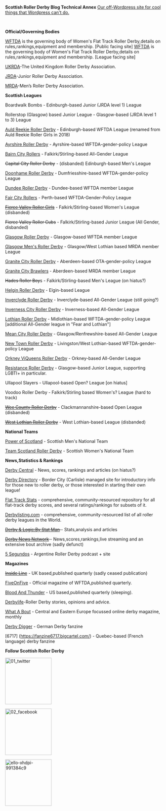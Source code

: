 **Scottish Roller Derby Blog Technical Annex**
[Our off-Wordpress site for cool things that Wordpress can't do.](https://aoanla.pythonanywhere.com/index.html)

 

**Official/Governing Bodies**

[WFTDA](https://wftda.com/) is the governing body of Women's Flat Track Roller Derby,details on rules,rankings,equipment and membership. [Public facing site]
[WFTDA](https://wftda.org/) is the governing body of Women's Flat Track Roller Derby,details on rules,rankings,equipment and membership. [League facing site]

[UKRDA](http://ukrda.org.uk/)-The United Kingdom Roller Derby Association.

[JRDA](http://www.juniorrollerderby.org/)-Junior Roller Derby Association.

[MRDA](http://www.mensrollerderbyassociation.com/)-Men’s Roller Derby Association.

**Scottish Leagues**


Boardwalk Bombs  - Edinburgh-based Junior (JRDA level 1) League

Rollerstop (Glasgow) based Junior League - Glasgow-based (JRDA level 1 to 3) League

[Auld Reekie Roller Derby](http://auldreekierollerderby.com/) - Edinburgh-based WFTDA League (renamed from Auld Reekie Roller Girls in 2018)

[Ayrshire Roller Derby](https://www.facebook.com/Ayrshire-Roller-Derby-Official-618921518215712/) - Ayrshire-based WFTDA-gender-policy League

[Bairn City Rollers](https://www.facebook.com/BairnCityRollers/) - Falkirk/Stirling-based All-Gender League

<del>Capital City Roller Derby</del> - (disbanded) Edinburgh-based Men's League

[Doonhame Roller Derby](https://www.facebook.com/DoonhameDerbyDolls/) - Dumfriesshire-based WFTDA-gender-policy League

[Dundee Roller Derby](http://dundeerollergirls.wix.com/thedrg) - Dundee-based WFTDA member League

[Fair City Rollers](https://www.facebook.com/FairCityRollers/) - Perth-based WFTDA-Gender-Policy League

[<del>Fierce Valley Roller Girls</del>](http://www.fvrg.co.uk/) - Falkirk/Stirling-based Women's League (disbanded)

<del>Fierce Valley Roller Cubs</del> - Falkirk/Stirling-based Junior League (All Gender, disbanded)

[Glasgow Roller Derby](http://glasgowrollerderby.com) - Glasgow-based WFTDA member League

[Glasgow Men's Roller Derby](https://www.facebook.com/pg/GlasgowMensRollerDerby/) - Glasgow/West Lothian based MRDA member League

[Granite City Roller Derby](http://www.granitecityrollerderby.co.uk/) - Aberdeen-based OTA-gender-policy League

[Granite City Brawlers](https://www.facebook.com/granitecitybrawlers/) - Aberdeen-based MRDA member League

<del>Hades Roller Boy</del>s - Falkirk/Stirling-based Men's League (on hiatus?)

[Helgin Roller Derby](https://helginrollerderby.wordpress.com/) - Elgin-based League

[Inverclyde Roller Derby](https://www.facebook.com/InverclydeRollerDerby/) - Inverclyde-based All-Gender League (still going?)

[Inverness City Roller Derby](http://www.invernessrollerderby.com/) - Inverness-based All-Gender League

[Lothian Roller Derby](https://lothianrollerderby.co.uk/) - Midlothian-based WFTDA-gender-policy League [additional All-Gender league in "Fear and Lothian"]

[Mean City Roller Derby](http://www.meancityrollerderby.com/index.php) - Glasgow/Renfrewshire-based All-Gender League

[New Town Roller Derby](https://www.facebook.com/NewTownRollerDerby/) - Livingston/West Lothian-based WFTDA-gender-policy League

[Orkney ViQueens Roller Derby](https://www.facebook.com/OrkneyViqueens/) - Orkney-based All-Gender League

[Resistance Roller Derby](http://resistancerdg.tumblr.com/) - Glasgow-based Junior League, supporting LGBTI+ in particular.

Ullapool Slayers - Ullapool-based Open? League [on hiatus]

Voodoo Roller Derby - Falkirk/Stirling based Women's? League (hard to track)

<del>[Wee County Roller Derby](http://weecrd.wixsite.com/weecrd)</del> - Clackmannanshire-based Open League (disbanded)

[<del>West Lothian Roller Derby</del>](https://www.facebook.com/westlothianrollerderby/) - West Lothian-based League (disbanded)

**National Teams**

[Power of Scotland](https://www.facebook.com/PowerOfScotland/) - Scottish Men's National Team

[Team Scotland Roller Derby](http://teamscotlandrollerderby.com/) - Scottish Women's National Team

**News,Statistics &amp; Rankings**

[Derby Central](http://www.derbycentral.net/) - News, scores, rankings and articles (on hiatus?)

[Derby Directory](http://derbydirectory.info/) - Border City (Carlisle) managed site for introductory info for those new to roller derby, or those interested in starting their own league!

[Flat Track Stats](http://flattrackstats.com/) - comprehensive, community-resourced repository for all flat-track derby scores, and several ratings/rankings for subsets of it.

[Derbylisting.com](http://derbylisting.com/dl/grid/) - comprehensive, community-resourced list of all roller derby leagues in the World.

<del>[Derby &amp; Logic:By Stat Man](http://derbyladder.blogspot.co.uk/) </del>- Stats,analysis and articles

<del>[Derby News Network](http://www.derbynewsnetwork.com/) </del>- News,scores,rankings,live streaming and an extensive bout archive (sadly defunct)

[5 Segundos](https://www.facebook.com/pg/5segs/) - Argentine Roller Derby podcast + site

**Magazines**

<del>[Inside Line](http://www.insidelinemagazine.co.uk/about/)</del> - UK based,published quarterly (sadly ceased publication)

[FiveOnFive](http://fiveonfivemag.com/) - Official magazine of WFTDA,published quarterly.

[Blood And Thunder](http://www.bloodandthundermag.com/) - US based,published quarterly (sleeping).

[Derbylife](http://www.derbylife.com/)-Roller Derby stories, opinions and advice.

[What A Bout](https://whataboutmagazine.com/) - Central and Eastern Europe focussed online derby magazine, monthly

[Derby Digger](https://www.derbydigger.de/) - German Derby fanzine

[6717] (https://fanzine6717.bigcartel.com/) - Quebec-based (French language) derby fanzine


**Follow Scottish Roller Derby**

[<img class="alignleft size-full wp-image-4730" src="https://scottishrollerderby.files.wordpress.com/2013/04/01_twitter.png" alt="01_twitter" width="150" height="150">](https://twitter.com/ScotRollerDerby)

[<img class="alignleft size-full wp-image-4731" src="https://scottishrollerderby.files.wordpress.com/2013/04/02_facebook.png" alt="02_facebook" width="150" height="150">](https://www.facebook.com/scottish.rollerderby)

[<img class="alignleft size-full wp-image-4732" src="https://scottishrollerderby.files.wordpress.com/2013/04/ello-xhdpi-991384c9.png" alt="ello-xhdpi-991384c9" width="150" height="150">](https://ello.co/scottishrollerderby)</body></html>
